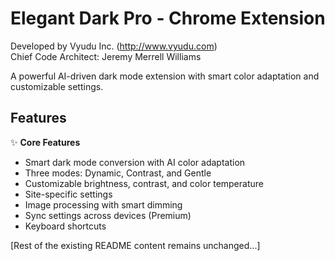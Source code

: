 # Elegant Dark Pro - Chrome Extension

Developed by Vyudu Inc. (http://www.vyudu.com)  
Chief Code Architect: Jeremy Merrell Williams

A powerful AI-driven dark mode extension with smart color adaptation and customizable settings.

## Features

✨ **Core Features**
- Smart dark mode conversion with AI color adaptation
- Three modes: Dynamic, Contrast, and Gentle
- Customizable brightness, contrast, and color temperature
- Site-specific settings
- Image processing with smart dimming
- Sync settings across devices (Premium)
- Keyboard shortcuts

[Rest of the existing README content remains unchanged...]